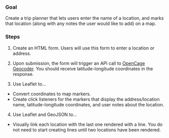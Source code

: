 ### Goal

Create a trip planner that lets users enter the name of a location, and marks that location (along with any notes the user would like to add) on a map.

### Steps

1. Create an HTML form. Users will use this form to enter a location or address.  

2. Upon submission, the form will trigger an API call to [OpenCage Geocoder](http://geocoder.opencagedata.com/demo.html). You should receive latitude-longitude coordinates in the response.

3. Use Leaflet to...  
  * Convert coordinates to map markers.  
  * Create click listeners for the markers that display the address/location name, latitude-longitude coordinates, and user notes about the location.  

4. Use Leaflet and GeoJSON to...  
  * Visually link each location with the last one rendered with a line. You do not need to start creating lines until two locations have been rendered.
